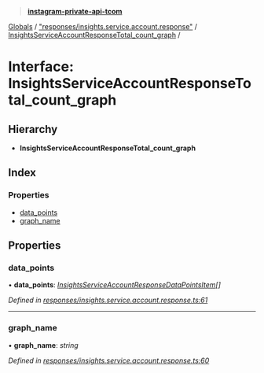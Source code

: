> **[instagram-private-api-tcom](../README.md)**

[Globals](../README.md) / ["responses/insights.service.account.response"](../modules/_responses_insights_service_account_response_.md) / [InsightsServiceAccountResponseTotal_count_graph](_responses_insights_service_account_response_.insightsserviceaccountresponsetotal_count_graph.md) /

# Interface: InsightsServiceAccountResponseTotal_count_graph

## Hierarchy

* **InsightsServiceAccountResponseTotal_count_graph**

## Index

### Properties

* [data_points](_responses_insights_service_account_response_.insightsserviceaccountresponsetotal_count_graph.md#data_points)
* [graph_name](_responses_insights_service_account_response_.insightsserviceaccountresponsetotal_count_graph.md#graph_name)

## Properties

###  data_points

• **data_points**: *[InsightsServiceAccountResponseDataPointsItem](_responses_insights_service_account_response_.insightsserviceaccountresponsedatapointsitem.md)[]*

*Defined in [responses/insights.service.account.response.ts:61](https://github.com/cuonglnhust/instagram-private-api-tcom/blob/3e16058/src/responses/insights.service.account.response.ts#L61)*

___

###  graph_name

• **graph_name**: *string*

*Defined in [responses/insights.service.account.response.ts:60](https://github.com/cuonglnhust/instagram-private-api-tcom/blob/3e16058/src/responses/insights.service.account.response.ts#L60)*